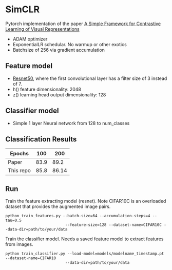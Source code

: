 # SimCLR
Pytorch implementation of the paper
[A Simple Framework for Contrastive Learning of Visual Representations](https://arxiv.org/abs/2002.05709)

* ADAM optimizer 
* ExponentialLR schedular. No warmup or other exotics
* Batchsize of 256 via gradient accumulation

## Feature model
* [Resnet50](https://github.com/pytorch/vision/blob/master/torchvision/models/resnet.py), where the first convolutional layer has a filter size of 3 instead of 7.  
* h() feature dimensionality: 2048
* z() learning head output dimensionality: 128

## Classifier model
* Simple 1 layer Neural network from 128 to num_classes

## Classification Results

| Epochs | 100 | 200 
| ------ |-----| ------|
| Paper | 83.9| 89.2
| This repo |85.8 | 86.14

## Run
Train the feature extracting model (resnet). Note CIFAR10C is an overloaded dataset that provides the augmented image pairs. 

    python train_features.py --batch-size=64 --accumulation-steps=4 --tau=0.5 
                              --feature-size=128 --dataset-name=CIFAR10C --data-dir=path/to/your/data
    
Train the classifier model. Needs a saved feature model to extract features from images. 

    python train_classifier.py --load-model=models/modelname_timestamp.pt --dataset-name=CIFAR10 
                              --data-dir=path/to/your/data
